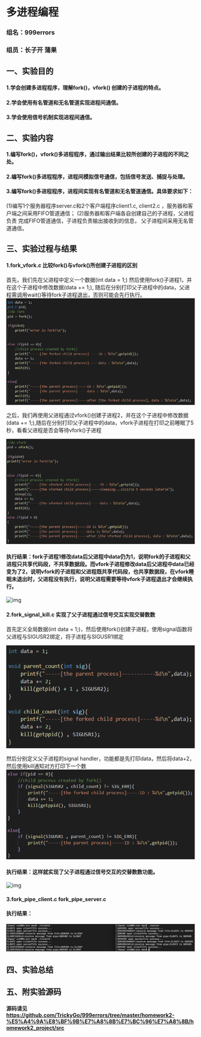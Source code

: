 # 多进程编程

### 组名：999errors
### 组员：长子开 蒲果

## 一、实验目的
#### 1.学会创建多进程程序，理解fork()，vfork() 创建的子进程的特点。
#### 2.学会使用有名管道和无名管道实现进程间通信。
#### 3.学会使用信号机制实现进程间通信。

## 二、实验内容
#### 1.编写fork()，vfork()多进程程序，通过输出结果比较所创建的子进程的不同之处。
#### 2.编写fork()多进程程序，进程间模拟信号通信，包括信号发送、捕捉与处理。
#### 3.编写fork()多进程程序，进程间实现有名管道和无名管道通信。具体要求如下：
(1)编写1个服务器程序server.c和2个客户端程序client1.c,
client2.c ，服务器和客户端之间采用FIFO管道通信；
(2)服务器和客户端各自创建自己的子进程，父进程负责
完成FIFO管道通信，子进程负责输出接收到的信息，
父子进程间采用无名管道通信。 

## 三、实验过程与结果
#### 1.fork_vfork.c 比较fork()与vfork()所创建子进程的区别
首先，我们先在父进程中定义一个数据(int data = 1;)
然后使用fork()子进程1，并在这个子进程中修改数据(data += 1;), 随后在分别打印父子进程中的data，父进程需调用wait()等待fork子进程退出，否则可能会先行执行。
![img](./imgs/fork_vfork_1.png)

之后，我们再使用父进程通过vfork()创建子进程2，并在这个子进程中修改数据(data += 1;),随后在分别打印父子进程中的data，vfork子进程在打印之前睡眠了5秒，看看父进程是否会等待vfork()子进程

![img](./imgs/fork_vfork_2.png)

#### 执行结果：fork子进程1修改data后父进程中data仍为1，说明fork的子进程和父进程只共享代码段，不共享数据段。而vfork子进程修改data后父进程中data已经变为了2，说明vfork的子进程和父进程既共享代码段，也共享数据段，在vfork睡眠未退出时，父进程没有执行，说明父进程需要等待vfork子进程退出才会继续执行。
![img](./imgs/fork_vfork_running.png)

#### 2.fork_signal_kill.c 实现了父子进程通过信号交互实现交替数数
首先定义全局数据(int data = 1;)，然后使用fork()创建子进程，使用signal函数将父进程与SIGUSR2绑定，将子进程与SIGUSR1绑定

![img](./imgs/fork_signal_1.png)

然后分别定义父子进程的signal handler，功能都是先打印data，然后将data+2，然后使用kill通知对方打印下一个数
![img](./imgs/fork_signal_2.png)

#### 执行结果：这样就实现了父子进程通过信号交互的交替数数功能。
![img](./imgs/fork_signal_running.png)

#### 3.fork_pipe_client.c fork_pipe_server.c

#### 执行结果：
![img](./imgs/fork_pipe.png)

## 四、实验总结

## 五、附实验源码

#### 源码请见 https://github.com/TrickyGo/999errors/tree/master/homework2-%E5%A4%9A%E8%BF%9B%E7%A8%8B%E7%BC%96%E7%A8%8B/homework2_project/src
